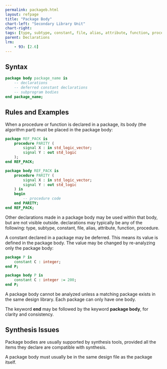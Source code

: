 ```yaml
---
permalink: packageb.html
layout: refpage
title: "Package Body"
chart-left: "Secondary Library Unit"
chart-right:
tags: [type, subtype, constant, file, alias, attribute, function, procedure, body, package, wait, unconstrained, end, constant, process - postponed]
parent: Declarations
lrm:
    - 93: [2.6]
---
```




## Syntax

<!-- include the vhdl tag to highlight as vhdl -->
```vhdl
package body package_name is
    -- declarations
    -- deferred constant declarations
    -- subprogram bodies
end package_name;
```

## Rules and Examples

When a procedure or function is declared in a package, its body (the algorithm part) must be placed in the package body:
```vhdl
package REF_PACK is
    procedure PARITY (
        signal X : in std_logic_vector;
        signal Y : out std_logic
    );
end REF_PACK;

package body REF_PACK is
    procedure PARITY (
        signal X : in std_logic_vector;
        signal Y : out std_logic
    ) is  
    begin
        -- procedure code
    end PARITY;
end REF_PACK;
```

Other declarations made in a package body may be used within that body, but are not visible outside. declarations may typically be any of the following: type, subtype, constant, file, alias, attribute, function, procedure.

A constant declared in a package may be deferred. This means its value is defined in the package body. The value may be changed by re-analyzing only the package body:
```vhdl
package P is
    constant C : integer;
end P;

package body P is
    constant C : integer := 200;
end P;
```

A package body cannot be analyzed unless a matching package exists in the same design library. Each package can only have one body.

The keyword __end__ may be followed by the keyword __package body__, for clarity and consistency.

## Synthesis Issues

Package bodies are usually supported by synthesis tools, provided all the items they declare are compatible with synthesis.

A package body must usually be in the same design file as the package itself.
